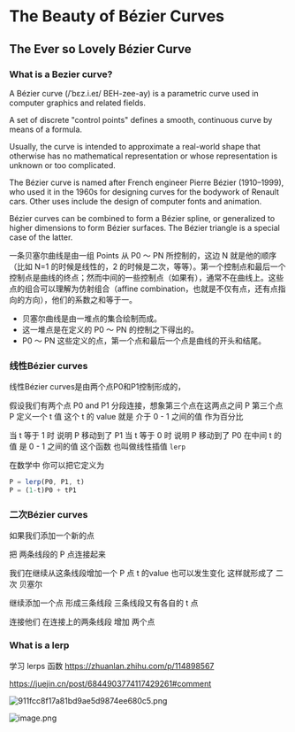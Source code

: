 # The Beauty of Bézier Curves


## The Ever so Lovely Bézier Curve
### What is a Bezier curve?

A Bézier curve (/ˈbɛz.i.eɪ/ BEH-zee-ay) is a parametric curve used in computer graphics and related fields.

A set of discrete "control points" defines a smooth, continuous curve by means of a formula.

Usually, the curve is intended to approximate a real-world shape that otherwise has no mathematical representation or whose representation is unknown or too complicated.

The Bézier curve is named after French engineer Pierre Bézier (1910–1999), who used it in the 1960s for designing curves for the bodywork of Renault cars. Other uses include the design of computer fonts and animation.

Bézier curves can be combined to form a Bézier spline, or generalized to higher dimensions to form Bézier surfaces. The Bézier triangle is a special case of the latter.

一条贝塞尔曲线是由一组 Points 从 P0 ～ PN 所控制的，这边 N 就是他的顺序（比如 N=1 的时候是线性的，2 的时候是二次，等等）。第一个控制点和最后一个控制点是曲线的终点；然而中间的一些控制点（如果有），通常不在曲线上。这些点的组合可以理解为仿射组合（affine combination，也就是不仅有点，还有点指向的方向），他们的系数之和等于一。

- 贝塞尔曲线是由一堆点的集合绘制而成。
- 这一堆点是在定义的 P0 ～ PN 的控制之下得出的。
- P0 ～ PN 这些定义的点，第一个点和最后一个点是曲线的开头和结尾。


### 线性Bézier curves
线性Bézier curves是由两个点P0和P1控制形成的，

假设我们有两个点 P0 and P1 分段连接，想象第三个点在这两点之间 P 第三个点 P 定义一个 t 值 这个 t 的 value 就是
介于 0 - 1 之间的值 作为百分比

当 t 等于 1 时 说明 P 移动到了 P1
当 t 等于 0 时 说明 P 移动到了 P0
在中间 t 的 值 是 0 - 1 之间的值
这个函数 也叫做线性插值 `lerp`

在数学中 你可以把它定义为
```ts
P = lerp(P0, P1, t)
P = (1-t)P0 + tP1
```


### 二次Bézier curves

如果我们添加一个新的点

把 两条线段的 P 点连接起来

我们在继续从这条线段增加一个 P 点
t 的value 也可以发生变化
这样就形成了 二次 贝塞尔


继续添加一个点 形成三条线段 三条线段又有各自的 t 点

连接他们 在连接上的两条线段 增加 两个点

### What is a lerp

学习 lerps 函数 https://zhuanlan.zhihu.com/p/114898567

https://juejin.cn/post/6844903774117429261#comment

![911fcc8f17a81bd9ae5d9874ee680c5.png](https://p6-juejin.byteimg.com/tos-cn-i-k3u1fbpfcp/0955c60a081f4d82a30944cb2ccff016~tplv-k3u1fbpfcp-watermark.image?)

![image.png](https://p1-juejin.byteimg.com/tos-cn-i-k3u1fbpfcp/7ec12bf2b8524180895e4c2d065fd6f3~tplv-k3u1fbpfcp-watermark.image?)
